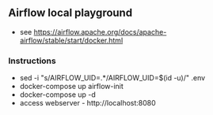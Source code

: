 ## Airflow local playground

- see https://airflow.apache.org/docs/apache-airflow/stable/start/docker.html



### Instructions

- sed -i "s/AIRFLOW_UID=.*/AIRFLOW_UID=$(id -u)/" .env
- docker-compose up airflow-init
- docker-compose up -d
- access webserver - http://localhost:8080
